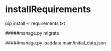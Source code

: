 installRequirements
=======
pip install -r requirements.txt

#####manage.py migrate

#####manage.py loaddata main/initial_data.json
